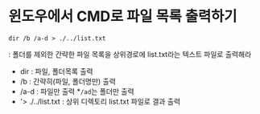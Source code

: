 # 윈도우에서 CMD로 파일 목록 출력하기

```shell
​dir /b /a-d > ./../list.txt
```

: ​폴더를 제외한 간략한 파일 목록을 상위경로에 list.txt라는 텍스트 파일로 출력해라

- dir : 파일, 폴더목록 출력
- /b : 간략히(파일, 폴더명만) 출력
- /a-d : 파일만 출력 \*`/ad`는 폴더만 출력
- '> ./../list.txt : 상위 디렉토리 list.txt 파일로 결과 출력
